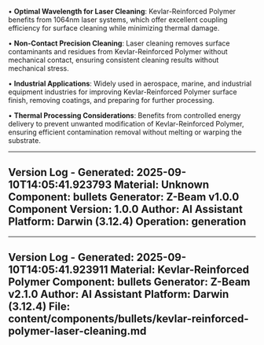 • **Optimal Wavelength for Laser Cleaning**: Kevlar-Reinforced Polymer benefits from 1064nm laser systems, which offer excellent coupling efficiency for surface cleaning while minimizing thermal damage.

• **Non-Contact Precision Cleaning**: Laser cleaning removes surface contaminants and residues from Kevlar-Reinforced Polymer without mechanical contact, ensuring consistent cleaning results without mechanical stress.

• **Industrial Applications**: Widely used in aerospace, marine, and industrial equipment industries for improving Kevlar-Reinforced Polymer surface finish, removing coatings, and preparing for further processing.

• **Thermal Processing Considerations**: Benefits from controlled energy delivery to prevent unwanted modification of Kevlar-Reinforced Polymer, ensuring efficient contamination removal without melting or warping the substrate.

---
Version Log - Generated: 2025-09-10T14:05:41.923793
Material: Unknown
Component: bullets
Generator: Z-Beam v1.0.0
Component Version: 1.0.0
Author: AI Assistant
Platform: Darwin (3.12.4)
Operation: generation
---

---
Version Log - Generated: 2025-09-10T14:05:41.923911
Material: Kevlar-Reinforced Polymer
Component: bullets
Generator: Z-Beam v2.1.0
Author: AI Assistant
Platform: Darwin (3.12.4)
File: content/components/bullets/kevlar-reinforced-polymer-laser-cleaning.md
---